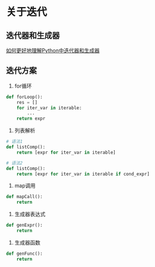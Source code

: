 # 关于迭代

## 迭代器和生成器

[如何更好地理解Python中迭代器和生成器](https://www.zhihu.com/question/20829330)

## 迭代方案

1. for循环
```python
def forLoop():
    res = []
    for iter_var in iterable:
        ...
    return expr
```

1. 列表解析
```python
# 语法1
def listComp():
    return [expr for iter_var in iterable]
```
```python
# 语法2
def listComp():
    return [expr for iter_var in iterable if cond_expr]
```

1. map调用
```python
def mapCall():
    return 
```

1. 生成器表达式
```python
def genExpr():
    return 
```

1. 生成器函数
```python
def genFunc():
    return 
```